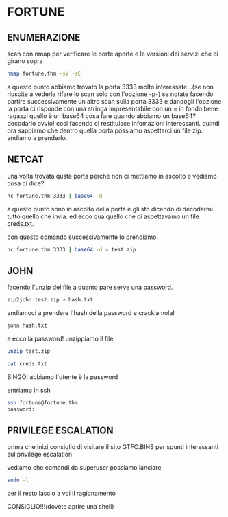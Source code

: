 # FORTUNE

## ENUMERAZIONE
 
scan con nmap per verificare le porte aperte e le versioni dei servizi che ci girano sopra
```bash
nmap fortune.thm -sV -sC 
```

a questo punto abbiamo trovato la porta 3333 molto interessate...(se non riuscite a vederla rifare lo scan solo con l'opzione -p-)
se notate facendo partire successivamente un altro scan sulla porta 3333 e dandogli l'opzione la porta ci risponde con una stringa impresentabile con un = in fondo
bene ragazzi quello è un base64 cosa fare quando abbiamo un base64? decodarlo ovvio! cosi facendo ci restituisce infomazioni interessanti. quindi ora sappiamo che 
dentro quella porta possiamo aspettarci un file zip. andiamo a prenderlo.

## NETCAT

una volta trovata qusta porta perchè non ci mettiamo in ascolto e vediamo cosa ci dice?

```bash
nc fortune.thm 3333 | base64 -d
```

a questo punto sono in ascolto della porta e gli sto dicendo di decodarmi tutto quello che invia.
ed ecco qua quello che ci aspettavamo un file creds.txt.

con questo comando successivamente lo prendiamo.

```bash
nc fortune.thm 3333 | base64 -d > test.zip
```
## JOHN

facendo l'unzip del file a quanto pare serve una password.

```bash
zip2john test.zip > hash.txt
```

andiamoci a prendere l'hash della password e crackiamola!
```bash
john hash.txt
```
e ecco la password! unzippiamo il file 
```bash
unzip test.zip
```

```bash
cat creds.txt
```

BINGO! abbiamo l'utente è la password

entriamo in ssh

```bash
ssh fortuna@fortune.thm
password:
```

## PRIVILEGE ESCALATION

prima che inizi consiglio di visitare il sito GTFO.BINS per spunti interessanti sul privilege escalation

vediamo che comandi da superuser possiamo lanciare

```bash
sudo -l
```

per il resto lascio a voi il ragionamento 

CONSIGLIO!!!(dovete aprire una shell)



